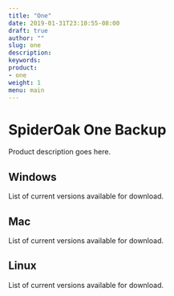 ```yaml
---
title: "One"
date: 2019-01-31T23:10:55-08:00
draft: true
author: ""
slug: one
description: 
keywords: 
product: 
- one 
weight: 1
menu: main
---
```


# SpiderOak One Backup
Product description goes here. 

## Windows 
List of current versions available for download. 

## Mac 
List of current versions available for download. 

## Linux
List of current versions available for download. 


